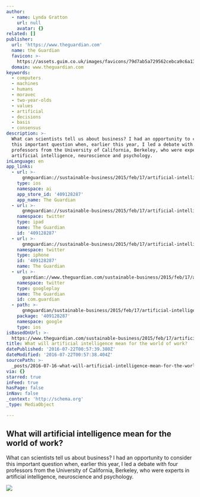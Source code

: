 ```yaml
---
author:
  - name: Lynda Gratton
    url: null
    avatar: {}
related: []
publisher:
  url: 'https://www.theguardian.com'
  name: the Guardian
  favicon: >-
    https://assets.guim.co.uk/images/favicons/79d7ab5a729562cebca9c6a13c324f0e/32x32.ico
  domain: www.theguardian.com
keywords:
  - computers
  - machines
  - humans
  - moravec
  - two-year-olds
  - values
  - artificial
  - decisions
  - basis
  - consensus
description: >-
  What can scientists tell us about business? I had an opportunity to consider
  this important question when, earlier this year, I led a debate with four
  professors from the University of California, Berkeley, who were experts in
  artificial intelligence, neuroscience and psychology.
inLanguage: en
app_links:
  - url: >-
      gnmguardian://sustainable-business/2015/feb/17/artificial-intelligence-future-of-work?contenttype=Article&source=applinks
    type: ios
    namespace: ai
    app_store_id: '409128287'
    app_name: The Guardian
  - url: >-
      gnmguardian://sustainable-business/2015/feb/17/artificial-intelligence-future-of-work?contenttype=Article&source=twitter
    namespace: twitter
    type: ipad
    name: The Guardian
    id: '409128287'
  - url: >-
      gnmguardian://sustainable-business/2015/feb/17/artificial-intelligence-future-of-work?contenttype=Article&source=twitter
    namespace: twitter
    type: iphone
    id: '409128287'
    name: The Guardian
  - url: >-
      guardian://www.theguardian.com/sustainable-business/2015/feb/17/artificial-intelligence-future-of-work
    namespace: twitter
    type: googleplay
    name: The Guardian
    id: com.guardian
  - path: >-
      gnmguardian/sustainable-business/2015/feb/17/artificial-intelligence-future-of-work?contenttype=Article&source=google
    package: '409128287'
    namespace: google
    type: ios
isBasedOnUrl: >-
  https://www.theguardian.com/sustainable-business/2015/feb/17/artificial-intelligence-future-of-work
title: What will artificial intelligence mean for the world of work?
datePublished: '2016-07-22T00:57:39.380Z'
dateModified: '2016-07-22T00:57:38.404Z'
sourcePath: >-
  _posts/2016-07-16-what-will-artificial-intelligence-mean-for-the-world-of-work.md
via: {}
starred: true
inFeed: true
hasPage: false
inNav: false
_context: 'http://schema.org'
_type: MediaObject

---
```

<article style=""><h1>What will artificial intelligence mean for the world of work?</h1><p>What can scientists tell us about business? I had an opportunity to consider this important question when, earlier this year, I led a debate with four professors from the University of California, Berkeley, who were experts in artificial intelligence, neuroscience and psychology.</p><img src="https://i.guim.co.uk/img/static/sys-images/Guardian/Pix/pictures/2015/2/9/1423493115325/36d9f284-bf72-4e1f-82d0-ef0194ccfa43-2060x1236.jpeg?w=1200&amp;h=630&amp;q=55&amp;auto=format&amp;usm=12&amp;fit=crop&amp;bm=normal&amp;ba=bottom%2Cleft&amp;blend64=aHR0cHM6Ly91cGxvYWRzLmd1aW0uY28udWsvMjAxNi8wNS8yNS9vdmVybGF5LWxvZ28tMTIwMC05MF9vcHQucG5n&amp;s=605516e920f540ccb6b2b3b368732553" /></article>